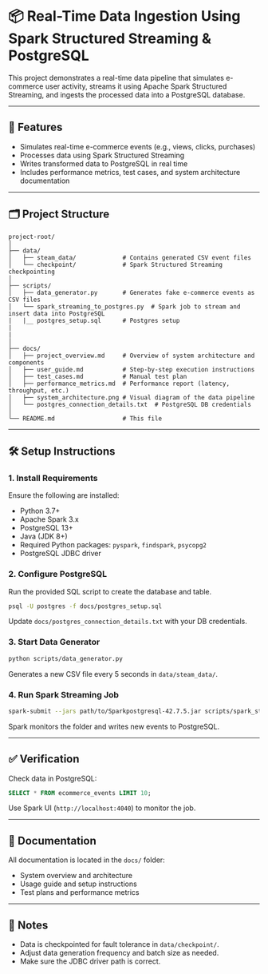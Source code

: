 
# 📦 Real-Time Data Ingestion Using Spark Structured Streaming & PostgreSQL

This project demonstrates a real-time data pipeline that simulates e-commerce user activity, streams it using Apache Spark Structured Streaming, and ingests the processed data into a PostgreSQL database.

---

## 🚀 Features

- Simulates real-time e-commerce events (e.g., views, clicks, purchases)
- Processes data using Spark Structured Streaming
- Writes transformed data to PostgreSQL in real time
- Includes performance metrics, test cases, and system architecture documentation

---

## 🗂️ Project Structure

```
project-root/
│
├── data/
│   ├── steam_data/             # Contains generated CSV event files
│   └── checkpoint/             # Spark Structured Streaming checkpointing
│
├── scripts/
│   ├── data_generator.py       # Generates fake e-commerce events as CSV files
│   └── spark_streaming_to_postgres.py  # Spark job to stream and insert data into PostgreSQL
|   |__ postgres_setup.sql      # Postgres setup
|
|
│
├── docs/
│   ├── project_overview.md     # Overview of system architecture and components
│   ├── user_guide.md           # Step-by-step execution instructions
│   ├── test_cases.md           # Manual test plan
│   ├── performance_metrics.md  # Performance report (latency, throughput, etc.)
│   ├── system_architecture.png # Visual diagram of the data pipeline
│   └── postgres_connection_details.txt  # PostgreSQL DB credentials
│
└── README.md                   # This file
```

---

## 🛠️ Setup Instructions

### 1. **Install Requirements**

Ensure the following are installed:
- Python 3.7+
- Apache Spark 3.x
- PostgreSQL 13+
- Java (JDK 8+)
- Required Python packages: `pyspark`, `findspark`, `psycopg2`
- PostgreSQL JDBC driver

### 2. **Configure PostgreSQL**

Run the provided SQL script to create the database and table.

```bash
psql -U postgres -f docs/postgres_setup.sql
```

Update `docs/postgres_connection_details.txt` with your DB credentials.

### 3. **Start Data Generator**

```bash
python scripts/data_generator.py
```

Generates a new CSV file every 5 seconds in `data/steam_data/`.

### 4. **Run Spark Streaming Job**

```bash
spark-submit --jars path/to/Sparkpostgresql-42.7.5.jar scripts/spark_streaming_to_postgres.py
```

Spark monitors the folder and writes new events to PostgreSQL.

---

## ✅ Verification

Check data in PostgreSQL:

```sql
SELECT * FROM ecommerce_events LIMIT 10;
```

Use Spark UI (`http://localhost:4040`) to monitor the job.

---

## 📄 Documentation

All documentation is located in the `docs/` folder:

- System overview and architecture
- Usage guide and setup instructions
- Test plans and performance metrics

---

## 📌 Notes

- Data is checkpointed for fault tolerance in `data/checkpoint/`.
- Adjust data generation frequency and batch size as needed.
- Make sure the JDBC driver path is correct.

